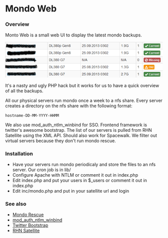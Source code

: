 Mondo Web
=========

### Overview

Monto Web is a small web UI to display the latest mondo backups.

![screenshot](/lib/mondo-web.png)

It's a nasty and ugly PHP hack but it works for us to have a quick overview of all the backups.

All our physical servers run mondo once a week to a nfs share.
Every server creates a directory on the nfs share with the following format:

    hostname-DD-MM-YYYY-HHMM

We also use mod_auth_ntlm_winbind for SSO. Frontend framework is twitter's awesome bootstrap.
The list of our servers is pulled from RHN Satellite using the XML API. Should also work for Spacewalk.
We filter out virtual servers because they don't run mondo rescue.

### Installation
* Have your servers run mondo periodicaly and store the files to an nfs server. Our cron job is in lib/
* Configure Apache with NTLM or comment it out in index.php
* Edit index.php and put your users in $_users or comment it out in index.php
* Edit inc/mondo.php and put in your satellite url and login


### See also
* [Mondo Rescue](http://www.mondorescue.org/)
* [mod_auth_ntlm_winbind](https://github.com/Rich2k/adLDAP/wiki/Mod-auth-ntlm-winbind)
* [Twitter Bootstrap](http://getboostrap.com)
* [RHN Satellite](http://www.redhat.com/products/enterprise-linux/rhn-satellite/)
